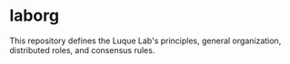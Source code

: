 # laborg

This repository defines the Luque Lab's principles, general organization, distributed roles, and consensus rules.
